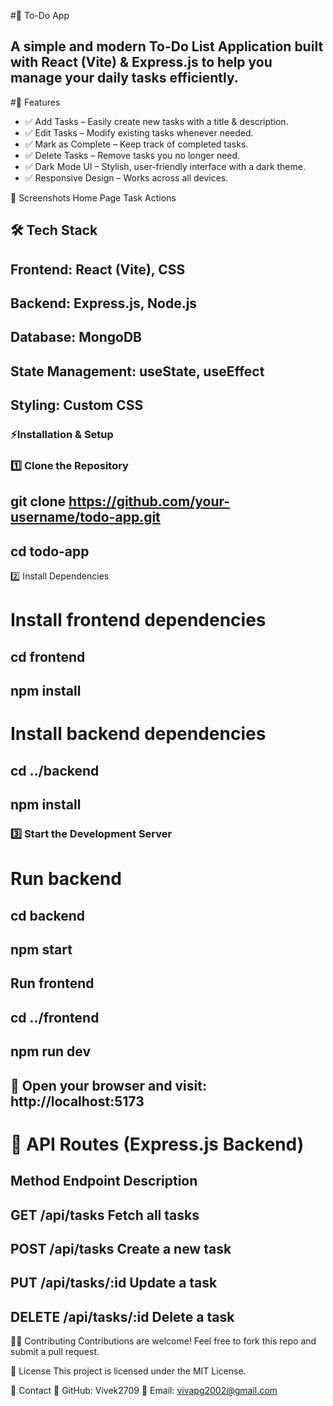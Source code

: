#📝 To-Do App
## A simple and modern To-Do List Application built with React (Vite) & Express.js to help you manage your daily tasks efficiently.

#🚀 Features
- ✅ Add Tasks – Easily create new tasks with a title & description.
- ✅ Edit Tasks – Modify existing tasks whenever needed.
- ✅ Mark as Complete – Keep track of completed tasks.
- ✅ Delete Tasks – Remove tasks you no longer need.
- ✅ Dark Mode UI – Stylish, user-friendly interface with a dark theme.
- ✅ Responsive Design – Works across all devices.

📸 Screenshots
Home Page	Task Actions


## 🛠 Tech Stack
## Frontend: React (Vite), CSS
## Backend: Express.js, Node.js
## Database: MongoDB
## State Management: useState, useEffect
## Styling: Custom CSS


### ⚡Installation & Setup

### 1️⃣ Clone the Repository
## git clone https://github.com/your-username/todo-app.git
## cd todo-app

2️⃣ Install Dependencies

# Install frontend dependencies
## cd frontend
## npm install

# Install backend dependencies
## cd ../backend
## npm install

### 3️⃣ Start the Development Server
# Run backend
## cd backend
## npm start

## Run frontend
## cd ../frontend
## npm run dev
## 🔗 Open your browser and visit: http://localhost:5173

# 🎯 API Routes (Express.js Backend)
## Method	Endpoint	Description
## GET	/api/tasks	Fetch all tasks
## POST	/api/tasks	Create a new task
## PUT	/api/tasks/:id	Update a task
## DELETE	/api/tasks/:id	Delete a task



👨‍💻 Contributing
Contributions are welcome! Feel free to fork this repo and submit a pull request.

📜 License
This project is licensed under the MIT License.

📩 Contact
🔗 GitHub: Vivek2709
📧 Email: vivapg2002@gmail.com

